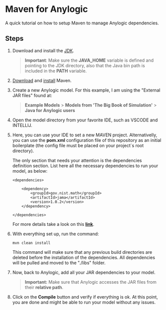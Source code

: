 # Maven for Anylogic

A quick tutorial on how to setup Maven to manage Anylogic dependencies.

## Steps


1. Download and install the [JDK](https://www.oracle.com/java/technologies/downloads/).

    > **Important**: Make sure the **JAVA_HOME** variable is defined and pointing to the JDK directory, also that the Java bin path is included in the **PATH** variable.

2. [Download](https://maven.apache.org/download.cgi) and [install](https://maven.apache.org/install.html) Maven.    

3. Create a new Anylogic model. For this example, I am using the "External JAR files" found at:

    > **Example Models** > **Models from 'The Big Book of Simulation'** > **Java for Anylogic users**

4. Open the model directory from your favorite IDE, such as VSCODE and INTELLIJ.

5. Here, you can use your IDE to set a new MAVEN project. Alternativelly, you can use the **pom.xml** configuration file of this repository as an initial boilerplate (the config file must be placed on your project`s root directory). 

    The only section that needs your attention is the dependencies definition section. List here all the necessary dependencies to run your model, as below:

    ```
    <dependencies>

        <dependency>
            <groupId>gov.nist.math</groupId>
            <artifactId>jama</artifactId>
            <version>1.0.2</version>
        </dependency>

    </dependencies>
    ```

    For more details take a look on this **[link](https://maven.apache.org/plugins/maven-dependency-plugin/usage.html#dependency:copy-dependencies)**.

6. With everything set up, run the command:
    
    `mvn clean install`
    
    This command will make sure that any previous build directories are deleted before the installation of the dependencies. All dependencies will be pulled and moved to the "./libs" folder. 

7. Now, back to Anylogic, add all your JAR dependencies to your model.

    > **Important:** Make sure that Anylogic accesses the JAR files from their **relative path**.

8. Click on the **Compile** button and verify if everything is ok. At this point, you are done and might be able to run your model without any issues.